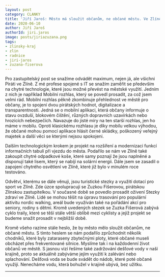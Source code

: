 ```yaml
---
layout: post
category: CLANKY
title: 'Jiří Jaroš: Město má sloužit občanům, ne občané městu. Ve Zlíně se nám to daří'
date: 2020-06-10
author: Jiří Jaroš
authorId: jiri.jaros
image: posts/jiriazuzana.png
tags: 
- zlinsky-kraj
- zlin 
- radnice
- jiri-jaros
- zuzana-fiserova
---
```


Pro zastupitelský post se snažíme odvádět maximum, nejen já, ale všichni Piráti ve Zlíně. Z mé profese spojené s IT se snažím zaměřit se především na chytré technologie, které jsou možné převést na městské využití. Jedním z nich je například Mobilní rozhlas, který se povedl prosadit, za což jsem velmi rád. Mobilní rozhlas pěkně zkombinuje přehlednost ve městě pro občany, je to spojení dvou pirátských hodnot, digitalizace a transparentnosti. Jedná se o mobilní aplikaci, která občany informuje o stavu ovzduší, blokovém čištění, různých dopravních uzavírkách nebo hrozících nebezpečích. Navazuje do jisté míry na ten starší rozhlas, jen ho máme v mobilu. Oproti klasickému rozhlasu je díky mobilu velkou výhodou, že občané mohou pomocí aplikace hlásit černé skládky, poškozený veřejný majetek a další věci se kterými nejsou spokojeni. 
 
Dalším technologickým krokem je projekt na rozšíření a modernizaci funkcí informačních tabulí při vjezdu do města. Podařilo se nám ve Zlíně také zakoupit chytré odpadkové koše, které samy poznají že jsou naplněné a disponují také lisem, který se nabíjí na solární energii. Dále jsem se zasadil o zapojení chytrého osvětlení ve Zlíně, které již bylo v minulém roce testováno. 
 
Odvětví, kterému se dále věnuji, jsou turistické stezky a využití dotací pro sport ve Zlíně. Zde úzce spolupracuji se Zuzkou Fišerovou, pirátskou Zlínskou zastupitelkou.  V současné době se povedlo prosadit oživení Stezky zdraví ve Zlíně. Lidé se mohou těšit na úpravu trasování pro populární aktivitu nordic walking, areál bude využíván také na pořádání akcí pro seniory, rodiny s dětmi. Kromě uvedených stezek se Zuzka Fišerová zabývá cyklo traily, které se těší stále větší oblibě mezi cyklisty a jejíž projekt se budeme snažit prosadit v nejbližší době. 
 
Kromě všeho razíme stále heslo, že by město mělo sloužit občanům, ne občané městu. S tímto heslem se nám podařilo zprůchodnit několik chodníků, které byly zataraseny zbytečnými ploty, které občané museli obcházet přes frekventované silnice. Myslíme tak i na každodenní život občanů ve městě. S jasnou vizí řešíme také zadržování dešťové vody v naší krajině, proto se aktuálně zabýváme jejím využití k zalévání nebo splachování. Dešťová voda se bude svádět do nádob, které poté občané využijí. Nenecháme vodu, která bohužel v krajině ubývá, bez užitku. 

---
